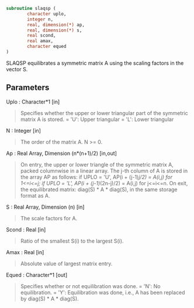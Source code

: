 ```fortran
subroutine slaqsp (
		character uplo,
		integer n,
		real, dimension(*) ap,
		real, dimension(*) s,
		real scond,
		real amax,
		character equed
)
```

 SLAQSP equilibrates a symmetric matrix A using the scaling factors
 in the vector S.

## Parameters
Uplo : Character*1 [in]
> Specifies whether the upper or lower triangular part of the
> symmetric matrix A is stored.
> = 'U':  Upper triangular
> = 'L':  Lower triangular

N : Integer [in]
> The order of the matrix A.  N >= 0.

Ap : Real Array, Dimension (n*(n+1)/2) [in,out]
> On entry, the upper or lower triangle of the symmetric matrix
> A, packed columnwise in a linear array.  The j-th column of A
> is stored in the array AP as follows:
> if UPLO = 'U', AP(i + (j-1)*j/2) = A(i,j) for 1<=i<=j;
> if UPLO = 'L', AP(i + (j-1)*(2n-j)/2) = A(i,j) for j<=i<=n.
> On exit, the equilibrated matrix:  diag(S) * A * diag(S), in
> the same storage format as A.

S : Real Array, Dimension (n) [in]
> The scale factors for A.

Scond : Real [in]
> Ratio of the smallest S(i) to the largest S(i).

Amax : Real [in]
> Absolute value of largest matrix entry.

Equed : Character*1 [out]
> Specifies whether or not equilibration was done.
> = 'N':  No equilibration.
> = 'Y':  Equilibration was done, i.e., A has been replaced by
> diag(S) * A * diag(S).

